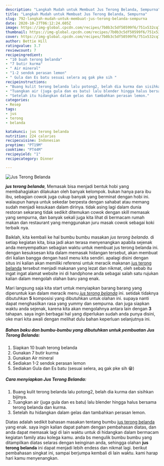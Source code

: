```yaml
---
description: "Langkah Mudah untuk Membuat Jus Terong Belanda, Sempurna"
title: "Langkah Mudah untuk Membuat Jus Terong Belanda, Sempurna"
slug: 792-langkah-mudah-untuk-membuat-jus-terong-belanda-sempurna
date: 2020-10-27T06:12:24.605Z
image: https://img-global.cpcdn.com/recipes/7b0b3c5df50599f6/751x532cq70/jus-terong-belanda-foto-resep-utama.jpg
thumbnail: https://img-global.cpcdn.com/recipes/7b0b3c5df50599f6/751x532cq70/jus-terong-belanda-foto-resep-utama.jpg
cover: https://img-global.cpcdn.com/recipes/7b0b3c5df50599f6/751x532cq70/jus-terong-belanda-foto-resep-utama.jpg
author: Bettie Hill
ratingvalue: 3.7
reviewcount: 7
recipeingredient:
- "10 buah terong belanda"
- "7 butir kurma"
- " Air mineral"
- "1-2 sendok perasan lemon"
- " Gula dan Es batu sesuai selera aq gak pke sih "
recipeinstructions:
- "Buang kulit terong belanda lalu potong2, belah dia kurma dan sisihkan bijinya."
- "Tuangkan air (juga gula dan es batu) lalu blender hingga halus bersama terong belanda dan kurma."
- "Setelah itu hidangkan dalam gelas dan tambahkan perasan lemon."
categories:
- Resep
tags:
- jus
- terong
- belanda

katakunci: jus terong belanda 
nutrition: 224 calories
recipecuisine: Indonesian
preptime: "PT19M"
cooktime: "PT44M"
recipeyield: "1"
recipecategory: Dinner

---
```



![Jus Terong Belanda](https://img-global.cpcdn.com/recipes/7b0b3c5df50599f6/751x532cq70/jus-terong-belanda-foto-resep-utama.jpg)

<b><i>jus terong belanda</i></b>, Memasak bisa menjadi bentuk hobi yang membahagiakan dilakukan oleh banyak kelompok. bukan hanya para ibu ibu, sebagian cowok juga cukup banyak yang berminat dengan hobi ini. walaupun hanya untuk sekedar berpesta dengan sahabat atau memang sudah menjadi kesukaan dalam dirinya. tidak asing lagi dalam dunia restoran sekarang tidak sedikit ditemukan cowok dengan skill memasak yang sempurna, dan banyak sekali juga kita lihat di bermacam rumah makan dan restaurant yang menggunakan juru masak cowok sebagai koki terbaik nya.

Baiklah, kita kembali ke hal bumbu bumbu masakan <i>jus terong belanda</i>. di setiap kegiatan kita, bisa jadi akan terasa menyenangkan apabila sejenak anda menyempatkan sebagian waktu untuk membuat jus terong belanda ini. dengan kesuksesan kita dalam memasak hidangan tersebut, akan membuat diri kalian bangga dengan hasil menu kita sendiri. apalagi disini dengan situs ini kalian akan memiliki referensi untuk meracik makanan <u>jus terong belanda</u> tersebut menjadi makanan yang lezat dan nikmat, oleh sebab itu ingat ingat alamat website ini di handphone anda sebagai salah satu rujukan kalian dalam mengolah olahan baru yang enak.




Mari langsung saja kita start untuk menyiapkan barang barang yang diperuntuk kan dalam meracik menu <u><i>jus terong belanda</i></u> ini. setidak tidaknya dibutuhkan <b>5</b> komposisi yang dibutuhkan untuk olahan ini. supaya nanti dapat menghasilkan rasa yang yummy dan sempurna. dan juga siapkan waktu anda sejenak, karena kita akan mengolahnya antara lain dengan <b>3</b> tahapan. saya ingin berbagai hal yang diperlukan sudah anda punya disini, oke mari kita awali dengan melihat dulu bahan keperluan selanjutnya ini.

<!--inarticleads1-->

##### Bahan baku dan bumbu-bumbu yang dibutuhkan untuk pembuatan Jus Terong Belanda:

1. Siapkan 10 buah terong belanda
1. Gunakan 7 butir kurma
1. Gunakan  Air mineral
1. Sediakan 1-2 sendok perasan lemon
1. Sediakan  Gula dan Es batu (sesuai selera, aq gak pke sih 😁)




<!--inarticleads2-->

##### Cara menyiapkan Jus Terong Belanda:

1. Buang kulit terong belanda lalu potong2, belah dia kurma dan sisihkan bijinya.
1. Tuangkan air (juga gula dan es batu) lalu blender hingga halus bersama terong belanda dan kurma.
1. Setelah itu hidangkan dalam gelas dan tambahkan perasan lemon.




Diatas adalah sedikit bahasan masakan tentang bumbu <u>jus terong belanda</u> yang enak. saya ingin kalian dapat paham dengan pembahasan diatas, dan anda dapat memasak lagi di lain waktu untuk di hidangkan dalam bermacam kegiatan family atau kolega kamu. anda bs mengulik bumbu bumbu yang ditampilkan diatas selaras dengan keinginan anda, sehingga olahan <b>jus terong belanda</b> ini dapat menjadi lebih endess dan nikmat lagi. berikut pembahasan singkat ini, sampai berjumpa kembali di lain waktu. kami harap hari kamu menyenangkan.
